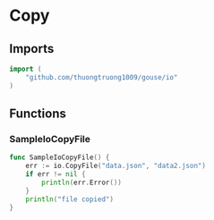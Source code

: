 # Copy

## Imports

```go
import (
	"github.com/thuongtruong1009/gouse/io"
)
```
## Functions


### SampleIoCopyFile

```go
func SampleIoCopyFile() {
	err := io.CopyFile("data.json", "data2.json")
	if err != nil {
		println(err.Error())
	}
	println("file copied")
}
```
